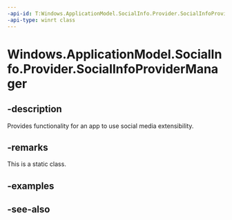 ----api-id: T:Windows.ApplicationModel.SocialInfo.Provider.SocialInfoProviderManager
-api-type: winrt class
---<!-- Class syntax.public class SocialInfoProviderManager --># Windows.ApplicationModel.SocialInfo.Provider.SocialInfoProviderManager## -descriptionProvides functionality for an app to use social media extensibility.## -remarksThis is a static class.## -examples## -see-also